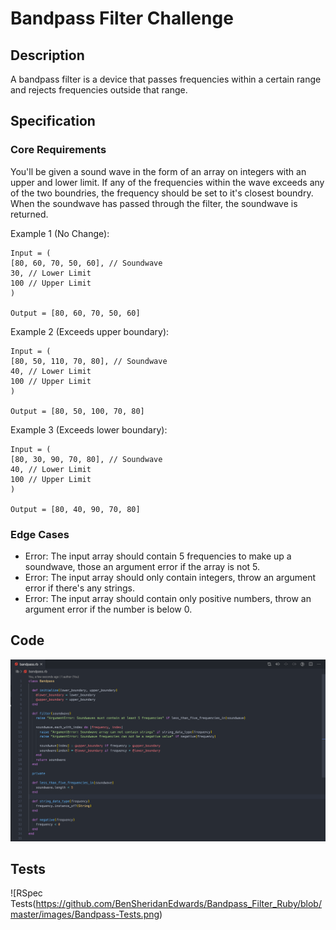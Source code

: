 # Bandpass Filter Challenge

## Description

A bandpass filter is a device that passes frequencies within a certain range and rejects frequencies outside that range. 

## Specification

### Core Requirements

You'll be given a sound wave in the form of an array on integers with an upper and lower limit. If any of the frequencies within the wave exceeds any of the two boundries, the frequency should be set to it's closest boundry. When the soundwave has passed through the filter, the soundwave is returned.

Example 1 (No Change): 
```
Input = ( 
[80, 60, 70, 50, 60], // Soundwave
30, // Lower Limit
100 // Upper Limit
)

Output = [80, 60, 70, 50, 60]
```
Example 2 (Exceeds upper boundary):
```
Input = ( 
[80, 50, 110, 70, 80], // Soundwave
40, // Lower Limit
100 // Upper Limit
)

Output = [80, 50, 100, 70, 80]
```
Example 3 (Exceeds lower boundary):
```
Input = ( 
[80, 30, 90, 70, 80], // Soundwave
40, // Lower Limit
100 // Upper Limit
)

Output = [80, 40, 90, 70, 80]
```
### Edge Cases

- Error: The input array should contain 5 frequencies to make up a soundwave, those an argument error if the array is not 5.
- Error: The input array should only contain integers, throw an argument error if there's any strings. 
- Error: The input array should contain only positive numbers, throw an argument error if the number is below 0. 

## Code

![Ruby Code](https://github.com/BenSheridanEdwards/Bandpass_Filter_Ruby/blob/master/images/Bandpass-Code.png)

## Tests

![RSpec Tests(https://github.com/BenSheridanEdwards/Bandpass_Filter_Ruby/blob/master/images/Bandpass-Tests.png)
